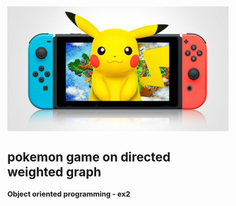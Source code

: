 ![](images/p1.jpg)

# pokemon game on directed weighted graph
### Object oriented programming - ex2





